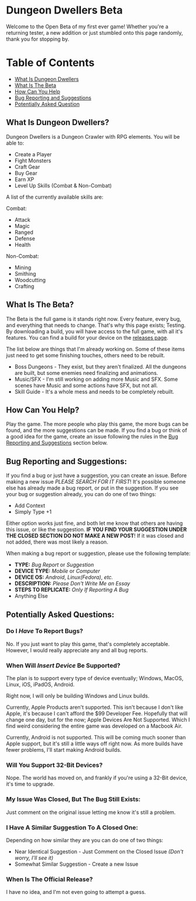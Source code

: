 # Dungeon Dwellers Beta

Welcome to the Open Beta of my first ever game! Whether you're a returning tester, a new addition or just stumbled onto this page randomly, thank you for stopping by.

# Table of Contents
* [What Is Dungeon Dwellers](https://github.com/Drinkingpants74/Dungeon_Dwellers-Beta/#what-is-dungeon-dwellers)
* [What Is The Beta](https://github.com/Drinkingpants74/Dungeon_Dwellers-Beta/#what-is-the-beta)
* [How Can You Help](https://github.com/Drinkingpants74/Dungeon_Dwellers-Beta/#how-can-you-help)
* [Bug Reporting and Suggestions](https://github.com/Drinkingpants74/Dungeon_Dwellers-Beta/#bug-reporting-and-suggestions)
* [Potentially Asked Question](https://github.com/Drinkingpants74/Dungeon_Dwellers-Beta/#potentially-asked-questions)

## What Is Dungeon Dwellers?

Dungeon Dwellers is a Dungeon Crawler with RPG elements. You will be able to:
* Create a Player
* Fight Monsters
* Craft Gear
* Buy Gear
* Earn XP
* Level Up Skills (Combat & Non-Combat)

A list of the currently available skills are:

Combat:
* Attack
* Magic
* Ranged
* Defense
* Health

Non-Combat:
* Mining
* Smithing
* Woodcutting
* Crafting

## What Is The Beta?

The Beta is the full game is it stands right now. Every feature, every bug, and everything that needs to change. That's why this page exists; Testing.
By downloading a build, you will have access to the full game, with all it's features. You can find a build for your device on the
[releases page](https://github.com/Drinkingpants74/Dungeon_Dwellers-Beta/releases).

The list below are things that I'm already working on. Some of these items just need to get some finishing touches, others need to be rebuilt.
* Boss Dungeons - They exist, but they aren't finalized. All the dungeons are built, but some enemies need finalizing and animations.
* Music/SFX - I'm still working on adding more Music and SFX. Some scenes have Music and some actions have SFX, but not all.
* Skill Guide - It's a whole mess and needs to be completely rebuilt.


## How Can You Help?

Play the game. The more people who play this game, the more bugs can be found, and the more suggestions can be made. If you find a bug or think of a good idea for the game, create an issue following the rules in the [Bug Reporting and Suggestions](https://github.com/Drinkingpants74/Dungeon_Dwellers-Beta/edit/main/README.md#bug-reporting-and-suggestions) section below.


## Bug Reporting and Suggestions:
If you find a bug or just have a suggestion, you can create an issue. Before making a new issue _PLEASE SEARCH FOR IT FIRST_!
It's possible someone else has already made a bug report, or put in the suggestion. If you see your bug or suggestion already, you can do one of two things:

* Add Context
* Simply Type +1

Either option works just fine, and both let me know that others are having this issue, or like the suggestion.
__IF YOU FIND YOUR SUGGESTION UNDER THE CLOSED SECTION DO NOT MAKE A NEW POST__!
If it was closed and not added, there was most likely a reason.

When making a bug report or suggestion, please use the following template:

* __TYPE:__ _Bug Report_ or _Suggestion_
* __DEVICE TYPE:__ _Mobile_ or _Computer_
* __DEVICE OS:__ _Android_, _Linux(Fedora)_, _etc._
* __DESCRIPTION:__ _Please Don't Write Me an Essay_
* __STEPS TO REPLICATE:__ _Only If Reporting A Bug_
* Anything Else


## Potentially Asked Questions:

### Do I _Have_ To Report Bugs?
No. If you just want to play this game, that's completely acceptable.
However, I would really appreciate any and all bug reports.

### When Will _Insert Device_ Be Supported?
The plan is to support every type of device eventually; Windows, MacOS, Linux, iOS, iPadOS, Android.

Right now, I will only be building Windows and Linux builds.

Currently, Apple Products aren't supported. This isn't because I don't like Apple, it's because I can't afford the $99 Developer Fee.
Hopefully that will change one day, but for the now; Apple Devices Are Not Supported. Which I find weird considering the entire game
was developed on a Macbook Air.

Currently, Android is not supported. This will be coming much sooner than Apple support, but it's still a little ways off right now.
As more builds have fewer problems, I'll start making Android builds.

### Will You Support 32-Bit Devices?
Nope. The world has moved on, and frankly if you're using a 32-Bit device, it's time to upgrade.

### My Issue Was Closed, But The Bug Still Exists:
Just comment on the original issue letting me know it's still a problem.

### I Have A Similar Suggestion To A Closed One:
Depending on how similar they are you can do one of two things:
* Near Identical Suggestion - Just Comment on the Closed Issue _(Don't worry, I'll see it)_
* Somewhat Similar Suggestion - Create a new Issue


### When Is The Official Release?
I have no idea, and I'm not even going to attempt a guess.
